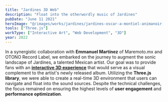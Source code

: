 ```yaml
---
title: "Jardines 3D Web"
description: "Float into the otherwordly music of Jardines"
pubDate: "June 11 2021"
heroImage: "@/images/works/jardines/jardines-oscar-a-montiel-animanoir-maremoto.png"
tools: ["Three.js"]
workType: ["Interactive Art", "Web Development", "3D"]
year: 2022
---
```


In a synergistic collaboration with **Emmanuel Martínez** of Maremoto.mx and OTONO Record Label, we embarked on the journey to augment the sonic landscape of Jardines, a talented Mexican artist. Our goal was to provide fans with an [**interactive 3D experience**](https://maremoto.mx/) that would serve as a visual complement to the artist's newly released album. Utilizing the **Three.js library**, we were able to create a real-time 3D environment that users can navigate and float into the sound sources. Despite the technical challenges, the focus remained on ensuring the highest levels of **user engagement** and **performance optimization**.
